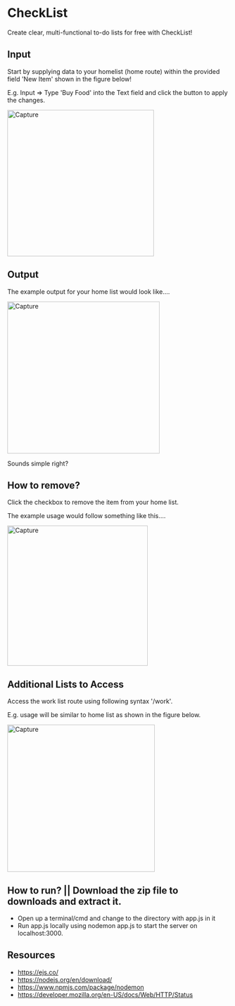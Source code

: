# CheckList
Create clear, multi-functional to-do lists for free with CheckList! 

## Input 
Start by supplying data to your homelist (home route) within the provided field 'New Item' shown in the figure below!

E.g. Input => Type 'Buy Food' into the Text field and click the button to apply the changes.

<img width="333" alt="Capture" src="https://user-images.githubusercontent.com/91548582/139589466-712b661c-56d6-4d72-83ae-e735b0632cdd.PNG">

## Output
The example output for your home list would look like....

<img width="346" alt="Capture" src="https://user-images.githubusercontent.com/91548582/139589557-b7488b28-7226-4b5e-b54c-81ca3efa6dc9.PNG">

Sounds simple right? 

## How to remove?

Click the checkbox to remove the item from your home list. 

The example usage would follow something like this....

<img width="319" alt="Capture" src="https://user-images.githubusercontent.com/91548582/139589785-362bace6-63ff-4ae5-9e5b-c2efbbc709be.PNG">

## Additional Lists to Access

Access the work list route using following syntax '/work'.

E.g. usage will be similar to home list as shown in the figure below.

<img width="335" alt="Capture" src="https://user-images.githubusercontent.com/91548582/139590032-06598c1c-65e0-4189-827d-095768dfcc67.PNG">

## How to run? || Download the zip file to downloads and extract it.

* Open up a terminal/cmd and change to the directory with app.js in it
* Run app.js locally using nodemon app.js to start the server on localhost:3000.

## Resources 


* https://ejs.co/
* https://nodejs.org/en/download/
* https://www.npmjs.com/package/nodemon 
* https://developer.mozilla.org/en-US/docs/Web/HTTP/Status

